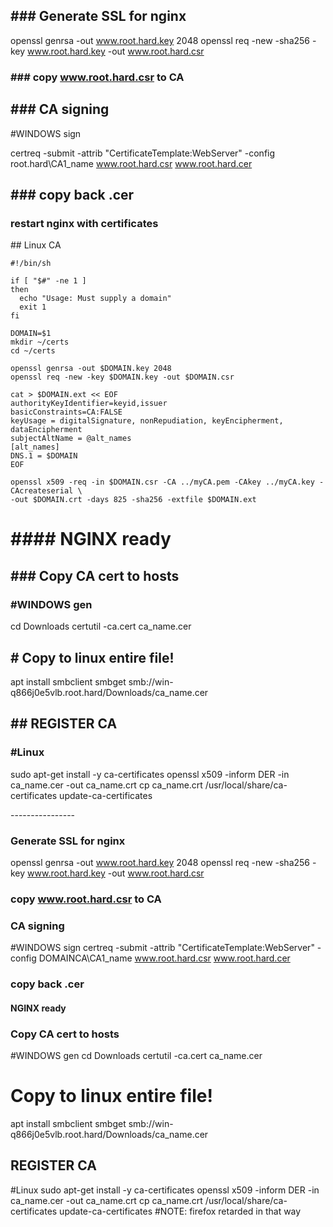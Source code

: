 ## \### Generate SSL for nginx

openssl genrsa -out www.root.hard.key 2048
openssl req -new -sha256 -key www.root.hard.key -out www.root.hard.csr

### \### copy www.root.hard.csr to CA

## \### CA signing

#WINDOWS sign

certreq -submit -attrib "CertificateTemplate:WebServer" -config root.hard\\CA1_name www.root.hard.csr www.root.hard.cer

## \### copy back .cer

### restart nginx with certificates

\## Linux CA

```
#!/bin/sh

if [ "$#" -ne 1 ]
then
  echo "Usage: Must supply a domain"
  exit 1
fi

DOMAIN=$1 
mkdir ~/certs
cd ~/certs

openssl genrsa -out $DOMAIN.key 2048
openssl req -new -key $DOMAIN.key -out $DOMAIN.csr

cat > $DOMAIN.ext << EOF
authorityKeyIdentifier=keyid,issuer
basicConstraints=CA:FALSE
keyUsage = digitalSignature, nonRepudiation, keyEncipherment, dataEncipherment
subjectAltName = @alt_names
[alt_names]
DNS.1 = $DOMAIN
EOF

openssl x509 -req -in $DOMAIN.csr -CA ../myCA.pem -CAkey ../myCA.key -CAcreateserial \
-out $DOMAIN.crt -days 825 -sha256 -extfile $DOMAIN.ext
```

# \#### NGINX ready

## \### Copy CA cert to hosts

### #WINDOWS gen

cd Downloads
certutil -ca.cert ca_name.cer

## \# Copy to linux entire file!

apt install smbclient
smbget smb://win-q866j0e5vlb.root.hard/Downloads/ca_name.cer

## \## REGISTER CA

### #Linux

sudo apt-get install -y ca-certificates
openssl x509 -inform DER -in ca\_name.cer -out ca\_name.crt
cp ca_name.crt /usr/local/share/ca-certificates
update-ca-certificates

\-\-\-\-\-\-\-\-\-\-\-\-\-\-\-\-

### Generate SSL for nginx

openssl genrsa -out www.root.hard.key 2048
openssl req -new -sha256 -key www.root.hard.key -out www.root.hard.csr

### copy www.root.hard.csr to CA

### CA signing

#WINDOWS sign
certreq -submit -attrib "CertificateTemplate:WebServer" -config DOMAINCA\\CA1_name www.root.hard.csr www.root.hard.cer

### copy back .cer

#### NGINX ready

### Copy CA cert to hosts

#WINDOWS gen
cd Downloads
certutil -ca.cert ca_name.cer

# Copy to linux entire file!

apt install smbclient
smbget smb://win-q866j0e5vlb.root.hard/Downloads/ca_name.cer

## REGISTER CA

#Linux
sudo apt-get install -y ca-certificates
openssl x509 -inform DER -in ca\_name.cer -out ca\_name.crt
cp ca_name.crt /usr/local/share/ca-certificates
update-ca-certificates
#NOTE: firefox retarded in that way